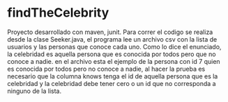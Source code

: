 # findTheCelebrity

Proyecto desarrollado con maven, junit. Para correr el codigo se realiza desde la clase Seeker.java, el programa lee un archivo csv con la lista de usuarios y las personas que conoce cada uno. Como lo dice el enunciado, la celebridad es aquella persona que es conocida por todos pero que no conoce a nadie. en el archivo esta el ejemplo de la persona con id 7 quien es conocida por todos pero no conoce a nadie, al hacer la prueba es necesario que la columna knows tenga el id de aquella persona que es la celebridad y la celebridad debe tener cero o un id que no corresponda a ninguno de la lista.
